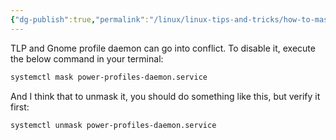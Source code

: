 ```yaml
---
{"dg-publish":true,"permalink":"/linux/linux-tips-and-tricks/how-to-mask-power-profile-daemon-for-installing-tlp/","noteIcon":""}
---
```


TLP and Gnome profile daemon can go into conflict. To disable it, execute the below command in your terminal:

```bash
systemctl mask power-profiles-daemon.service
```

And I think that to unmask it, you should do something like this, but verify it first:

```bash
systemctl unmask power-profiles-daemon.service
```